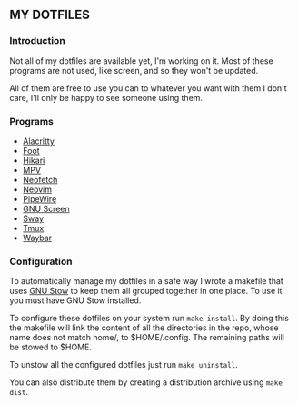 MY DOTFILES
-----------

### Introduction
Not all of my dotfiles are available yet, I'm working on it. Most of these
programs are not used, like screen, and so they won't be updated.

All of them are free to use you can to whatever you want with them I don't care,
I'll only be happy to see someone using them.

### Programs
+ [Alacritty](https://alacritty.org)
+ [Foot](https://codeberg.org/dnkl/foot)
+ [Hikari](https://hikari.acmelabs.space)
+ [MPV](https://mpv.io)
+ [Neofetch](https://github.com/dylanaraps/neofetch)
+ [Neovim](https://neovim.io)
+ [PipeWire](https://pipewire.org)
+ [GNU Screen](https://www.gnu.org/software/screen/manual/screen.html)
+ [Sway](https://swaywm.org)
+ [Tmux](https://github.com/tmux/tmux)
+ [Waybar](https://github.com/Alexays/Waybar)

### Configuration
To automatically manage my dotfiles in a safe way I wrote a makefile that uses
[GNU Stow](https://www.gnu.org/software/stow/manual/stow.html) to keep them all
grouped together in one place. To use it you must have GNU Stow installed.

To configure these dotfiles on your system run `make install`. By doing this the
makefile will link the content of all the directories in the repo, whose name
does not match home/, to $HOME/.config. The remaining paths will be stowed to $HOME.

To unstow all the configured dotfiles just run `make uninstall`.

You can also distribute them by creating a distribution archive using `make dist`.
